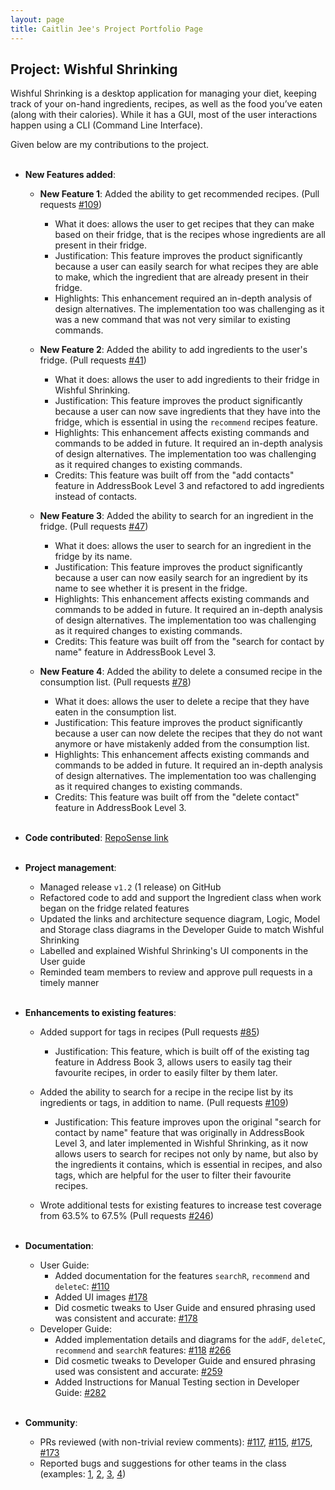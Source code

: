 ```yaml
---
layout: page
title: Caitlin Jee's Project Portfolio Page
---
```


## Project: Wishful Shrinking

Wishful Shrinking is a desktop application for managing your diet, keeping track of your on-hand ingredients, recipes, as well as the food you’ve eaten (along with their calories). While it has a GUI, most of the user interactions happen using a CLI (Command Line Interface).

Given below are my contributions to the project. <br><br>

* **New Features added**:
  * **New Feature 1**: Added the ability to get recommended recipes. (Pull requests [\#109](https://github.com/AY2021S1-CS2103T-W10-2/tp/pull/109))
    * What it does: allows the user to get recipes that they can make based on their fridge, that is the recipes whose ingredients are all present in their fridge.
    * Justification: This feature improves the product significantly because a user can easily search for what recipes they are able to make, which the ingredient that are already present in their fridge.
    * Highlights: This enhancement required an in-depth analysis of design alternatives. The implementation too was challenging as it was a new command that was not very similar to existing commands.

  * **New Feature 2**: Added the ability to add ingredients to the user's fridge. (Pull requests [\#41](https://github.com/AY2021S1-CS2103T-W10-2/tp/pull/41))
    * What it does: allows the user to add ingredients to their fridge in Wishful Shrinking.
    * Justification: This feature improves the product significantly because a user can now save ingredients that they have into the fridge, which is essential in using the `recommend` recipes feature.
    * Highlights: This enhancement affects existing commands and commands to be added in future. It required an in-depth analysis of design alternatives. The implementation too was challenging as it required changes to existing commands.
    * Credits: This feature was built off from the "add contacts" feature in AddressBook Level 3 and refactored to add ingredients instead of contacts.

  * **New Feature 3**: Added the ability to search for an ingredient in the fridge. (Pull requests [\#47](https://github.com/AY2021S1-CS2103T-W10-2/tp/pull/47))
    * What it does: allows the user to search for an ingredient in the fridge by its name.
    * Justification: This feature improves the product significantly because a user can now easily search for an ingredient by its name to see whether it is present in the fridge.
    * Highlights: This enhancement affects existing commands and commands to be added in future. It required an in-depth analysis of design alternatives. The implementation too was challenging as it required changes to existing commands.
    * Credits: This feature was built off from the "search for contact by name" feature in AddressBook Level 3.

  * **New Feature 4**: Added the ability to delete a consumed recipe in the consumption list. (Pull requests [\#78](https://github.com/AY2021S1-CS2103T-W10-2/tp/pull/78))
    * What it does: allows the user to delete a recipe that they have eaten in the consumption list.
    * Justification: This feature improves the product significantly because a user can now delete the recipes that they do not want anymore or have mistakenly added from the consumption list.
    * Highlights: This enhancement affects existing commands and commands to be added in future. It required an in-depth analysis of design alternatives. The implementation too was challenging as it required changes to existing commands.
    * Credits: This feature was built off from the "delete contact" feature in AddressBook Level 3. <br><br>

* **Code contributed**: [RepoSense link](https://nus-cs2103-ay2021s1.github.io/tp-dashboard/#breakdown=true&search=caitlinjee&sort=groupTitle&sortWithin=title&since=2020-08-14&timeframe=commit&mergegroup=&groupSelect=groupByRepos&checkedFileTypes=docs~functional-code~test-code~other) <br><br>

* **Project management**:
  * Managed release `v1.2` (1 release) on GitHub
  * Refactored code to add and support the Ingredient class when work began on the fridge related features
  * Updated the links and architecture sequence diagram, Logic, Model and Storage class diagrams in the Developer Guide to match Wishful Shrinking
  * Labelled and explained Wishful Shrinking's UI components in the User guide
  * Reminded team members to review and approve pull requests in a timely manner <br><br>

* **Enhancements to existing features**:
  * Added support for tags in recipes (Pull requests [\#85](https://github.com/AY2021S1-CS2103T-W10-2/tp/pull/85))
    * Justification: This feature, which is built off of the existing tag feature in Address Book 3, allows users to easily tag their favourite recipes, in order to easily filter by them later.

  * Added the ability to search for a recipe in the recipe list by its ingredients or tags, in addition to name. (Pull requests [\#109](https://github.com/AY2021S1-CS2103T-W10-2/tp/pull/109))
    * Justification: This feature improves upon the original "search for contact by name" feature that was originally in AddressBook Level 3, and later implemented in Wishful Shrinking, as it now allows users to search for recipes not only by name, but also by the ingredients it contains, which is essential in recipes, and also tags, which are helpful for the user to filter their favourite recipes.

  * Wrote additional tests for existing features to increase test coverage from 63.5% to 67.5% (Pull requests [\#246](https://github.com/AY2021S1-CS2103T-W10-2/tp/pull/246)) <br><br>

* **Documentation**:
  * User Guide:
    * Added documentation for the features `searchR`, `recommend` and `deleteC`: [\#110](https://github.com/AY2021S1-CS2103T-W10-2/tp/pull/110)
    * Added UI images [\#178](https://github.com/AY2021S1-CS2103T-W10-2/tp/pull/178)
    * Did cosmetic tweaks to User Guide and ensured phrasing used was consistent and accurate: [\#178](https://github.com/AY2021S1-CS2103T-W10-2/tp/pull/178)
  * Developer Guide:
    * Added implementation details and diagrams for the `addF`, `deleteC`, `recommend` and `searchR` features: [\#118](https://github.com/AY2021S1-CS2103T-W10-2/tp/pull/118) [\#266](https://github.com/AY2021S1-CS2103T-W10-2/tp/pull/266)
    * Did cosmetic tweaks to Developer Guide and ensured phrasing used was consistent and accurate: [\#259](https://github.com/AY2021S1-CS2103T-W10-2/tp/pull/259)
    * Added Instructions for Manual Testing section in Developer Guide: [\#282](https://github.com/AY2021S1-CS2103T-W10-2/tp/pull/282) <br><br>

* **Community**:
  * PRs reviewed (with non-trivial review comments): [\#117](https://github.com/AY2021S1-CS2103T-W10-2/tp/pull/117), [\#115](https://github.com/AY2021S1-CS2103T-W10-2/tp/pull/115), [\#175](https://github.com/AY2021S1-CS2103T-W10-2/tp/pull/175), [\#173](https://github.com/AY2021S1-CS2103T-W10-2/tp/pull/173)
  * Reported bugs and suggestions for other teams in the class (examples: [1](https://github.com/caitlinjee/ped/issues/1), [2](https://github.com/caitlinjee/ped/issues/2), [3](https://github.com/caitlinjee/ped/issues/3), [4](https://github.com/caitlinjee/ped/issues/4))

